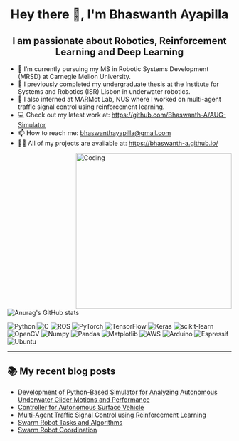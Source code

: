 <h1 align="center">Hey there 👋, I'm Bhaswanth Ayapilla</h1>
<h2 align="center">I am passionate about Robotics, Reinforcement Learning and Deep Learning</h2>


<!--
- 🦾 I’m currently doing my thesis at Institute for Systems and Robotics (ISR) Lisbon in underwater robotics.
- 🔭 I also interned at MARMot Lab, NUS where I worked on multi-agent traffic signal control using reinforcement learning.
- 🌱 I’m currently building a simulator for Autonomous Underwater Gliders.
- 💻 Check out my latest work at: https://github.com/Bhaswanth-A/AUG-Simulator
- 📫 How to reach me: bhaswanthayapilla@gmail.com
- 👨‍💻 All of my projects are available at: https://bhaswanth-a.github.io/ -->

- 🏫 I’m currently pursuing my MS in Robotic Systems Development (MRSD) at Carnegie Mellon University.
- 🦾 I previously completed my undergraduate thesis at the Institute for Systems and Robotics (ISR) Lisbon in underwater robotics.
- 🔭 I also interned at MARMot Lab, NUS where I worked on multi-agent traffic signal control using reinforcement learning.
- 💻 Check out my latest work at: https://github.com/Bhaswanth-A/AUG-Simulator
- 📫 How to reach me: bhaswanthayapilla@gmail.com
- 👨‍💻 All of my projects are available at: https://bhaswanth-a.github.io/


<img align="right" alt="Coding" width="350" src="https://user-images.githubusercontent.com/74038190/225813708-98b745f2-7d22-48cf-9150-083f1b00d6c9.gif">


![Anurag's GitHub stats](https://github-readme-stats.vercel.app/api?username=Bhaswanth-A&theme=radical&show_icons=true)

![Python](https://img.shields.io/badge/python-3670A0?style=for-the-badge&logo=python&logoColor=ffdd54)
![C](https://img.shields.io/badge/C-00599C?style=for-the-badge&logo=c&logoColor=white)
![ROS](https://img.shields.io/badge/ros-%230A0FF9.svg?style=for-the-badge&logo=ros&logoColor=white)
![PyTorch](https://img.shields.io/badge/PyTorch-%23EE4C2C.svg?style=for-the-badge&logo=PyTorch&logoColor=white)
![TensorFlow](https://img.shields.io/badge/TensorFlow-%23FF6F00.svg?style=for-the-badge&logo=TensorFlow&logoColor=white)
![Keras](https://img.shields.io/badge/Keras-FF0000?style=for-the-badge&logo=keras&logoColor=white)
![scikit-learn](https://img.shields.io/badge/scikit--learn-%23F7931E.svg?style=for-the-badge&logo=scikit-learn&logoColor=white)
![OpenCV](https://img.shields.io/badge/opencv-%23white.svg?style=for-the-badge&logo=opencv&logoColor=white)
![Numpy](https://img.shields.io/badge/Numpy-777BB4?style=for-the-badge&logo=numpy&logoColor=white)
![Pandas](https://img.shields.io/badge/Pandas-2C2D72?style=for-the-badge&logo=pandas&logoColor=white)
![Matplotlib](https://img.shields.io/badge/Matplotlib-%23ffffff.svg?style=for-the-badge&logo=Matplotlib&logoColor=black)
![AWS](https://img.shields.io/badge/AWS-%23FF9900.svg?style=for-the-badge&logo=amazon-aws&logoColor=white)
![Arduino](https://img.shields.io/badge/Arduino-00979D?style=for-the-badge&logo=Arduino&logoColor=white)
![Espressif](https://img.shields.io/badge/espressif-E7352C?style=for-the-badge&logo=espressif&logoColor=white)
![Ubuntu](https://img.shields.io/badge/Ubuntu-E95420?style=for-the-badge&logo=ubuntu&logoColor=white)

---

## 📚 My recent blog posts
<!-- BLOG-POST-LIST:START -->
- [Development of Python-Based Simulator for Analyzing Autonomous Underwater Glider Motions and Performance](https://bhaswanth-a.github.io//posts/aug-simulator/)
- [Controller for Autonomous Surface Vehicle](https://bhaswanth-a.github.io//posts/asv/)
- [Multi-Agent Traffic Signal Control using Reinforcement Learning](https://bhaswanth-a.github.io//posts/phase-duration-control-rl/)
- [Swarm Robot Tasks and Algorithms](https://bhaswanth-a.github.io//posts/swarm-algorithms/)
- [Swarm Robot Coordination](https://bhaswanth-a.github.io//posts/swarm-robot-coordination/)
<!-- BLOG-POST-LIST:END -->

<!-- You can also scan the QR code below to go to my website 

<img align="left" alt="QR" width="350" src="website_qr2.png"> -->
